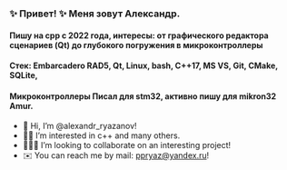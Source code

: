 ### ✨ Привет! ✨ Меня зовут Александр.
#### Пишу на cpp с 2022 года, интересы: от графического редактора сценариев (Qt) до глубокого погружения в микроконтроллеры

#### **Стек:** Embarcadero RAD5, Qt, Linux, bash, C++17, MS VS, Git, CMake, SQLite, 
#### **Микроконтроллеры**  Писал для stm32, активно пишу для mikron32 Amur.

- 🎃 Hi, I’m @alexandr_ryazanov!
- 🤦‍♂️ I’m interested in c++ and many others.
- 👨🏻‍🦽 I’m looking to collaborate on an interesting project!
- ✉️ You can reach me by mail: ppryaz@yandex.ru!

<!--
**ppryaz/ppryaz** is a ✨ _special_ ✨ repository because its `README.md` (this file) appears on your GitHub profile.

Here are some ideas to get you started:

- 🔭 I’m currently working on ...
- 🌱 I’m currently learning ...
- 👯 I’m looking to collaborate on ...
- 🤔 I’m looking for help with ...
- 💬 Ask me about ...
- 📫 How to reach me: ...
- 😄 Pronouns: ...
- ⚡ Fun fact: ...
-->
